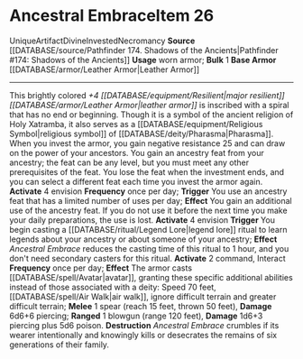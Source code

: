 ﻿---
ac: null
actions: null
alignment: null
base_item: '[[DATABASE/armor/Leather Armor|Leather Armor]]'
bulk: '1'
burrow_speed: null
climb_speed: null
damage: null
deity: null
duration: null
element: null
favored_weapon: null
fly_speed: null
fortitude: null
frequency: null
hands: null
hardness: null
hp: null
id: '1528'
item_category: Artifacts
item_subcategory: null
land_speed: null
level: '26'
max_speed: null
name: Ancestral Embrace
onset: null
price: null
range: null
rarity: Unique
reflex: null
requirement: null
resistance: null
rus_type_level: null
saving_throw: null
school: Necromancy
size: null
source: '[[DATABASE/source/Pathfinder 174. Shadows of the Ancients|Pathfinder #174:
  Shadows of the Ancients]]'
spell: null
stage: null
subcategory: artifact
swim_speed: null
trait:
- '[[DATABASE/trait/Artifact|Artifact]]'
- '[[DATABASE/trait/Divine|Divine]]'
- '[[DATABASE/trait/Invested|Invested]]'
- '[[DATABASE/trait/Necromancy|Necromancy]]'
- '[[DATABASE/trait/Unique|Unique]]'
trigger: null
type: Item
usage: worn armor
weapon_category: null
weapon_group: null
weapon_type: null

---
# Ancestral Embrace<span class="item-type">Item 26</span>

<span class="trait-unique item-trait">Unique</span><span class="item-trait">Artifact</span><span class="item-trait">Divine</span><span class="item-trait">Invested</span><span class="item-trait">Necromancy</span>
**Source** [[DATABASE/source/Pathfinder 174. Shadows of the Ancients|Pathfinder #174: Shadows of the Ancients]]
**Usage** worn armor; **Bulk** 1
**Base Armor** [[DATABASE/armor/Leather Armor|Leather Armor]]

---
This brightly colored _+4 [[DATABASE/equipment/Resilient|major resilient]] [[DATABASE/armor/Leather Armor|leather armor]]_ is inscribed with a spiral that has no end or beginning. Though it is a symbol of the ancient religion of Holy Xatramba, it also serves as a [[DATABASE/equipment/Religious Symbol|religious symbol]] of [[DATABASE/deity/Pharasma|Pharasma]]. When you invest the armor, you gain negative resistance 25 and can draw on the power of your ancestors. You gain an ancestry feat from your ancestry; the feat can be any level, but you must meet any other prerequisites of the feat. You lose the feat when the investment ends, and you can select a different feat each time you invest the armor again.
**Activate** <span class="action-icon">4</span> envision **Frequency** once per day; **Trigger** You use an ancestry feat that has a limited number of uses per day; **Effect** You gain an additional use of the ancestry feat. If you do not use it before the next time you make your daily preparations, the use is lost.
**Activate** <span class="action-icon">4</span> envision **Trigger** You begin casting a [[DATABASE/ritual/Legend Lore|legend lore]] ritual to learn legends about your ancestry or about someone of your ancestry; **Effect** _Ancestral Embrace_ reduces the casting time of this ritual to 1 hour, and you don't need secondary casters for this ritual.
**Activate** <span class="action-icon">2</span> command, Interact **Frequency** once per day; **Effect** The armor casts [[DATABASE/spell/Avatar|avatar]], granting these specific additional abilities instead of those associated with a deity: Speed 70 feet, [[DATABASE/spell/Air Walk|air walk]], ignore difficult terrain and greater difficult terrain; **Melee** <span class="action-icon">1</span> spear (reach 15 feet, thrown 50 feet), **Damage** 6d6+6 piercing; **Ranged** <span class="action-icon">1</span> blowgun (range 120 feet), **Damage** 1d6+3 piercing plus 5d6 poison.
**Destruction** _Ancestral Embrace_ crumbles if its wearer intentionally and knowingly kills or desecrates the remains of six generations of their family.